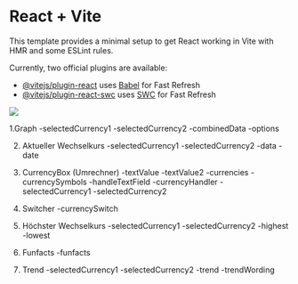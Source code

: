# React + Vite

This template provides a minimal setup to get React working in Vite with HMR and some ESLint rules.

Currently, two official plugins are available:

- [@vitejs/plugin-react](https://github.com/vitejs/vite-plugin-react/blob/main/packages/plugin-react/README.md) uses [Babel](https://babeljs.io/) for Fast Refresh
- [@vitejs/plugin-react-swc](https://github.com/vitejs/vite-plugin-react-swc) uses [SWC](https://swc.rs/) for Fast Refresh

<img src="https://i.imgur.com/vFq6DIR.jpeg"></img>


1.Graph
-selectedCurrency1
-selectedCurrency2
-combinedData
-options

2. Aktueller Wechselkurs
-selectedCurrency1
-selectedCurrency2
-data
-date

3. CurrencyBox (Umrechner)
-textValue
-textValue2
-currencies
-currencySymbols
-handleTextField
-currencyHandler
-selectedCurrency1
-selectedCurrency2

4. Switcher
-currencySwitch

5. Höchster Wechselkurs
-selectedCurrency1
-selectedCurrency2
-highest
-lowest

6. Funfacts
-funfacts

7. Trend
-selectedCurrency1
-selectedCurrency2
-trend
-trendWording

